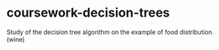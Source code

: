 # coursework-decision-trees
Study of the decision tree algorithm on the example of food distribution (wine)
